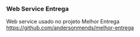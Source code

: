 <h3>Web Service Entrega</h3>

Web service usado no projeto Melhor Entrega https://github.com/andersonmends/melhor-entrega
